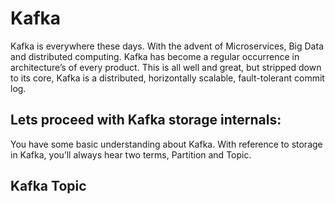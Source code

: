 # Kafka
Kafka is everywhere these days. With the advent of Microservices, Big Data and distributed computing. Kafka has become a regular occurrence in architecture’s of every product. This is all well and great, but stripped down to its core, Kafka is a distributed, horizontally scalable, fault-tolerant commit log.

## Lets proceed with Kafka storage internals:
You have some basic understanding about Kafka. With reference to storage in Kafka, you’ll always hear two terms, Partition and Topic.

 ## Kafka Topic
 



<!--stackedit_data:
eyJoaXN0b3J5IjpbNTI1MTMxMzU5LC0yMDU0NDg2NjgxLC00Nz
A0NTI2MDgsNjUwODk4MTgsLTIwODg3NDY2MTIsLTIwODg3NDY2
MTIsLTExNzE5Mjg0NSw5MzMzMDk3ODcsMTIxODQ3NjUwOSwtMT
czODQxNDAzLC04ODEwNDI1NjEsLTIwMTQzMjI4MzUsLTM3MzMy
NzU0NywyMzY5MTg0NDUsLTg1MTA4MDg1NSwtMTk3NTY4MTUzNC
wtMjAzNTgyMDM0NiwtNDUzODQ2MjY0LC0xODA4MzMxMTk0LDY1
OTI1Njk5Nl19
-->